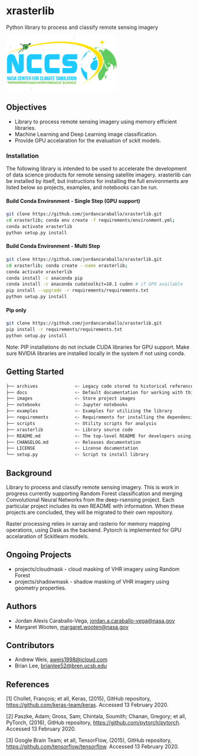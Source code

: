 # xrasterlib

Python library to process and classify remote sensing imagery

<img src="images/nccslogo.png" height="150" width="300">

## Objectives

- Library to process remote sensing imagery using memory efficient libraries.
- Machine Learning and Deep Learning image classification.
- Provide GPU accelaration for the evaluation of sckit models.

### Installation

The following library is intended to be used to accelerate the development of data science products for remote sensing satellite imagery. xrasterlib can be installed by itself, but instructions for installing the full environments are listed below so projects, examples, and notebooks can be run.

#### Build Conda Environment - Single Step (GPU support)

``` bash
git clone https://github.com/jordancaraballo/xrasterlib.git
cd xrasterlib; conda env create -f requirements/environment.yml;
conda activate xrasterlib
python setup.py install
```

#### Build Conda Environment - Multi Step

``` bash
git clone https://github.com/jordancaraballo/xrasterlib.git
cd xrasterlib; conda create --name xrasterlib;
conda activate xrasterlib
conda install -c anaconda pip 
conda install -c anaconda cudatoolkit=10.1 cudnn # if GPU available
pip install --upgrade -r requirements/requirements.txt
python setup.py install
```

#### Pip only

``` bash
git clone https://github.com/jordancaraballo/xrasterlib.git
pip install -r requirements/requirements.txt
python setup.py install
```

Note: PIP installations do not include CUDA libraries for GPU support. Make sure
NVIDIA libraries are installed locally in the system if not using conda.

## Getting Started

``` bash
├── archives              <- Legacy code stored to historical reference
├── docs                  <- Default documentation for working with this project
├── images                <- Store project images
├── notebooks             <- Jupyter notebooks
├── examples              <- Examples for utilizing the library
├── requirements          <- Requirements for installing the dependencies
├── scripts               <- Utility scripts for analysis
├── xrasterlib            <- Library source code
├── README.md             <- The top-level README for developers using this project
├── CHANGELOG.md          <- Releases documentation
├── LICENSE               <- License documentation
└── setup.py              <- Script to install library
```

## Background

Library to process and classify remote sensing imagery. This is work in progress currently supporting
Random Forest classification and merging Convolutional Neural Networks from the deep-rsensing project.
Each particular project includes its own README with information. When these projects are concluded,
they will be migrated to their own repository.

Raster processing relies in xarray and rasterio for memory mapping operations, using Dask as the backend.
Pytorch is implemented for GPU accelaration of Sckitlearn models.

## Ongoing Projects

- projects/cloudmask  - cloud masking of VHR imagery using Random Forest
- projects/shadowmask - shadow masking of VHR imagery using geometry properties.

## Authors

- Jordan Alexis Caraballo-Vega, jordan.a.caraballo-vega@nasa.gov
- Margaret Wooten, margaret.wooten@nasa.gov

## Contributors

- Andrew Weis, aweis1998@icloud.com
- Brian Lee, brianlee52@bren.ucsb.edu

## References

[1] Chollet, François; et all, Keras, (2015), GitHub repository, <https://github.com/keras-team/keras>. Accessed 13 February 2020.

[2] Paszke, Adam; Gross, Sam; Chintala, Soumith; Chanan, Gregory; et all, PyTorch, (2016), GitHub repository, <https://github.com/pytorch/pytorch>. Accessed 13 February 2020.

[3] Google Brain Team; et all, TensorFlow, (2015), GitHub repository, <https://github.com/tensorflow/tensorflow>. Accessed 13 February 2020.
